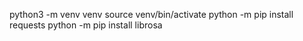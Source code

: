python3 -m venv venv
source venv/bin/activate
python -m pip install requests
python -m pip install librosa
